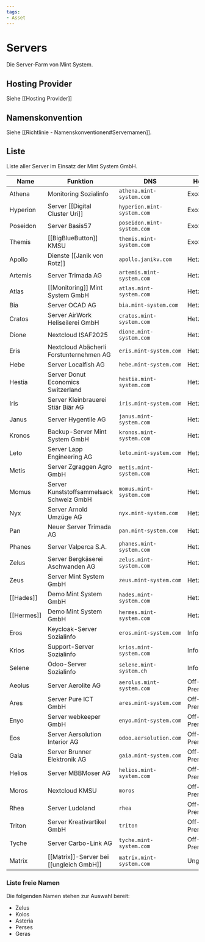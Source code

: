 ```yaml
---
tags:
- Asset
---
```

# Servers

Die Server-Farm von Mint System.

## Hosting Provider

Siehe [[Hosting Provider]]

## Namenskonvention

Siehe [[Richtlinie - Namenskonventionen#Servernamen]].

## Liste

Liste aller Server im Einsatz der Mint System GmbH.

| Name       | Funktion                                 | DNS                        | Hoster      |
| ---------- | ---------------------------------------- | -------------------------- | ----------- |
| Athena     | Monitoring Sozialinfo                    | `athena.mint-system.com`   | ExoScale    |
| Hyperion   | Server [[Digital Cluster Uri]]           | `hyperion.mint-system.com` | ExoScale    |
| Poseidon   | Server Basis57                           | `poseidon.mint-system.com` | ExoScale    |
| Themis     | [[BigBlueButton]] KMSU                   | `themis.mint-system.com`   | ExoScale    |
| Apollo     | Dienste [[Janik von Rotz]]               | `apollo.janikv.com`        | Hetzner     |
| Artemis    | Server Trimada AG                        | `artemis.mint-system.com`  | Hetzner     |
| Atlas      | [[Monitoring]] Mint System GmbH          | `atlas.mint-system.com`    | Hetzner     |
| Bia        | Server OCAD AG                           | `bia.mint-system.com`      | Hetzner     |
| Cratos     | Server AirWork Heliseilerei GmbH         | `cratos.mint-system.com`   | Hetzner     |
| Dione      | Nextcloud ISAF2025                       | `dione.mint-system.com`    | Hetzner     |
| Eris       | Nextcloud  Abächerli Forstunternehmen AG | `eris.mint-system.com`     | Hetzner     |
| Hebe       | Server Localfish AG                      | `hebe.mint-system.com`     | Hetzner     |
| Hestia     | Server Donut Economics Switzerland       | `hestia.mint-system.com`   | Hetzner     |
| Iris       | Server Kleinbrauerei Stiär Biär AG       | `iris.mint-system.com`     | Hetzner     |
| Janus      | Server Hygentile AG                      | `janus.mint-system.com`    | Hetzner     |
| Kronos     | Backup-Server Mint System GmbH           | `kronos.mint-system.com`   | Hetzner     |
| Leto       | Server Lapp Engineering AG               | `leto.mint-system.com`     | Hetzner     |
| Metis      | Server Zgraggen Agro GmbH                | `metis.mint-system.com`    | Hetzner     |
| Momus      | Server Kunststoffsammelsack Schweiz GmbH | `momus.mint-system.com`    | Hetzner     |
| Nyx        | Server Arnold Umzüge AG                  | `nyx.mint-system.com`      | Hetzner     |
| Pan        | Neuer Server Trimada AG                  | `pan.mint-system.com`      | Hetzner     |
| Phanes     | Server Valperca S.A.                     | `phanes.mint-system.com`   | Hetzner     |
| Zelus      | Server Bergkäserei Aschwanden AG         | `zelus.mint-system.com`    | Hetzner     |
| Zeus       | Server Mint System GmbH                  | `zeus.mint-system.com`     | Hetzner     |
| [[Hades]]  | Demo Mint System GmbH                    | `hades.mint-system.com`    | Hetzner     |
| [[Hermes]] | Demo Mint System GmbH                    | `hermes.mint-system.com`   | Hetzner     |
| Eros<br>   | Keycloak-Server Sozialinfo               | `eros.mint-system.com`     | Infomaniak  |
| Krios      | Support-Server Sozialinfo                | `krios.mint-system.com`    | Infomaniak  |
| Selene     | Odoo-Server Sozialinfo                   | `selene.mint-system.ch`    | Infomaniak  |
| Aeolus     | Server Aerolite AG                       | `aerolus.mint-system.com`  | Off-Premise |
| Ares       | Server Pure ICT GmbH                     | `ares.mint-system.com`     | Off-Premise |
| Enyo       | Server webkeeper GmbH                    | `enyo.mint-system.com`     | Off-Premise |
| Eos        | Server Aersolution Interior AG           | `odoo.aersolution.com`     | Off-Premise |
| Gaia       | Server Brunner Elektronik AG             | `gaia.mint-system.com`     | Off-Premise |
| Helios     | Server MBBMoser AG                       | `helios.mint-system.com`   | Off-Premise |
| Moros      | Nextcloud KMSU                           | `moros`                    | Off-Premise |
| Rhea       | Server Ludoland                          | `rhea`                     | Off-Premise |
| Triton     | Server Kreativartikel GmbH               | `triton`                   | Off-Premise |
| Tyche      | Server Carbo-Link AG                     | `tyche.mint-system.com`    | Off-Premise |
| Matrix     | [[Matrix]]-Server bei [[ungleich GmbH]]  | `matrix.mint-system.com`   | Ungleich    |


### Liste freie Namen

Die folgenden Namen stehen zur Auswahl bereit:

* Zelus
* Koios
* Asteria
* Perses
* Geras